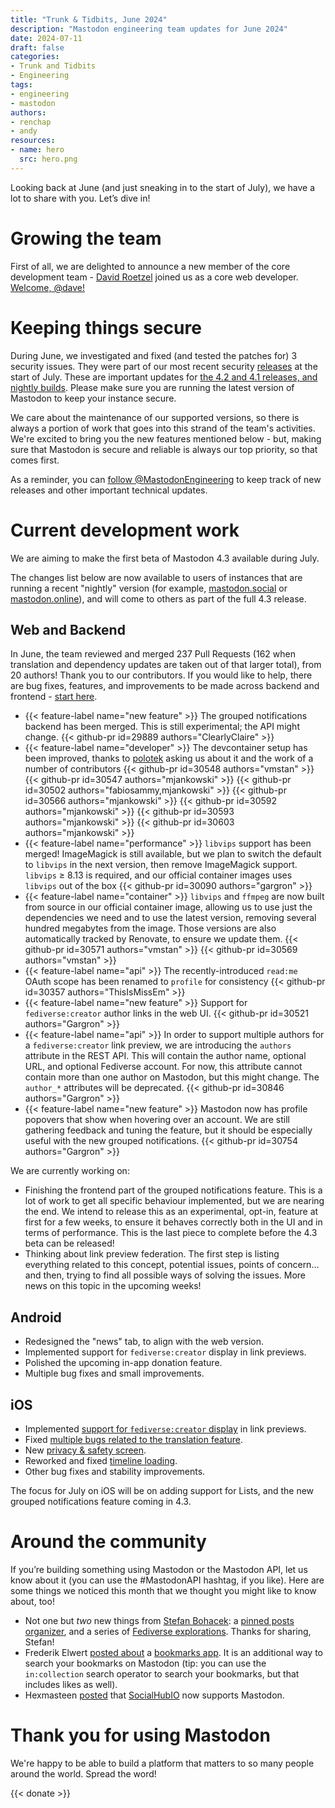 ```yaml
---
title: "Trunk & Tidbits, June 2024"
description: "Mastodon engineering team updates for June 2024"
date: 2024-07-11
draft: false
categories:
- Trunk and Tidbits
- Engineering
tags:
- engineering
- mastodon
authors:
- renchap
- andy
resources:
- name: hero
  src: hero.png
---
```


Looking back at June (and just sneaking in to the start of July), we have a lot to share with you. Let’s dive in!

# Growing the team

First of all, we are delighted to announce a new member of the core development team - [David Roetzel](https://upp2.com/@dave) joined us as a core web developer. [Welcome, @dave!](https://mastodon.social/@Gargron/112717333579545073)

# Keeping things secure

During June, we investigated and fixed (and tested the patches for) 3 security issues. They were part of our most recent security [releases](https://github.com/mastodon/mastodon/releases) at the start of July. These are important updates for [the 4.2 and 4.1 releases, and nightly builds](https://mastodon.social/@MastodonEngineering/112729089400502697). Please make sure you are running the latest version of Mastodon to keep your instance secure.

We care about the maintenance of our supported versions, so there is always a portion of work that goes into this strand of the team's activities. We're excited to bring you the new features mentioned below - but, making sure that Mastodon is secure and reliable is always our top priority, so that comes first.

As a reminder, you can [follow @MastodonEngineering](https://mastodon.social/@MastodonEngineering) to keep track of new releases and other important technical updates.

# Current development work

We are aiming to make the first beta of Mastodon 4.3 available during July.

The changes list below are now available to users of instances that are running a recent "nightly" version (for example, [mastodon.social](http://mastodon.social) or [mastodon.online](https://mastodon.online)), and will come to others as part of the full 4.3 release.

## Web and Backend

In June, the team reviewed and merged 237 Pull Requests (162 when translation and dependency updates are taken out of that larger total), from 20 authors! Thank you to our contributors. If you would like to help, there are bug fixes, features, and improvements to be made across backend and frontend - [start here](https://github.com/mastodon/mastodon/issues/30167).

<div class="features-list">

- {{< feature-label name="new feature" >}} The grouped notifications backend has been merged. This is still experimental; the API might change. {{< github-pr id=29889 authors="ClearlyClaire" >}}
- {{< feature-label name="developer" >}} The devcontainer setup has been improved, thanks to [polotek](https://social.polotek.net/@polotek) asking us about it and the work of a number of contributors {{< github-pr id=30548 authors="vmstan" >}} {{< github-pr id=30547 authors="mjankowski" >}} {{< github-pr id=30502 authors="fabiosammy,mjankowski" >}}  {{< github-pr id=30566 authors="mjankowski" >}} {{< github-pr id=30592 authors="mjankowski" >}} {{< github-pr id=30593 authors="mjankowski" >}} {{< github-pr id=30603 authors="mjankowski" >}}
- {{< feature-label name="performance" >}} `libvips` support has been merged! ImageMagick is still available, but we plan to switch the default to `libvips` in the next version, then remove ImageMagick support. `libvips` ≥ 8.13 is required, and our official container images uses `libvips` out of the box {{< github-pr id=30090 authors="gargron" >}}
- {{< feature-label name="container" >}} `libvips` and `ffmpeg` are now built from source in our official container image, allowing us to use just the dependencies we need and to use the latest version, removing several hundred megabytes from the image. Those versions are also automatically tracked by Renovate, to ensure we update them. {{< github-pr id=30571 authors="vmstan" >}} {{< github-pr id=30569 authors="vmstan" >}}
- {{< feature-label name="api" >}} The recently-introduced `read:me` OAuth scope has been renamed to `profile` for consistency {{< github-pr id=30357 authors="ThisIsMissEm" >}}
- {{< feature-label name="new feature" >}} Support for  `fediverse:creator` author links in the web UI. {{< github-pr id=30521 authors="Gargron" >}}
- {{< feature-label name="api" >}} In order to support multiple authors for a `fediverse:creator` link preview, we are introducing the `authors` attribute in the REST API. This  will contain the author name, optional URL, and optional Fediverse account. For now, this attribute cannot contain more than one author on Mastodon, but this might change. The `author_*` attributes will be deprecated. {{< github-pr id=30846 authors="Gargron" >}}
- {{< feature-label name="new feature" >}} Mastodon now has profile popovers that show when hovering over an account. We are still gathering feedback and tuning the feature, but it should be especially useful with the new grouped notifications. {{< github-pr id=30754 authors="Gargron" >}}

</div>

We are currently working on:

- Finishing the frontend part of the grouped notifications feature. This is a lot of work to get all specific behaviour implemented, but we are nearing the end. We intend to release this as an experimental, opt-in, feature at first for a few weeks, to ensure it behaves correctly both in the UI and in terms of performance. This is the last piece to complete before the 4.3 beta can be released!
- Thinking about link preview federation. The first step is listing everything related to this concept, potential issues, points of concern... and then, trying to find all possible ways of solving the issues. More news on this topic in the upcoming weeks!

## Android

- Redesigned the "news" tab, to align with the web version.
- Implemented support for `fediverse:creator` display in link previews.
- Polished the upcoming in-app donation feature.
- Multiple bug fixes and small improvements.

## iOS

- Implemented [support for `fediverse:creator` display](https://github.com/mastodon/mastodon-ios/pull/1321) in link previews.
- Fixed [multiple bugs related to the translation feature]( https://github.com/mastodon/mastodon-ios/pull/1320).
- New [privacy & safety screen](https://github.com/mastodon/mastodon-ios/pull/1306).
- Reworked and fixed [timeline loading](https://github.com/mastodon/mastodon-ios/pull/1316).
- Other bug fixes and stability improvements.

The focus for July on iOS will be on adding support for Lists, and the new grouped notifications feature coming in 4.3.

# Around the community

If you’re building something using Mastodon or the Mastodon API, let us know about it (you can use the #MastodonAPI hashtag, if you like). Here are some things we noticed this month that we thought you might like to know about, too!

- Not one but *two* new things from [Stefan Bohacek](https://stefanbohacek.online/@stefan): a [pinned posts organizer](https://pinned-posts-organizer.stefanbohacek.dev/), and a series of [Fediverse explorations](https://stefanbohacek.com/project/fediverse-explorations/). Thanks for sharing, Stefan!
- Frederik Elwert [posted about](https://fedihum.org/@felwert/112724461707800079) a [bookmarks app](https://github.com/frederik-elwert/mastodon-bookmark-search/). It is an additional way to search your bookmarks on Mastodon (tip: you can use the `in:collection` search operator to search your bookmarks, but that includes likes as well).
- Hexmasteen [posted](https://chaos.social/@hexmasteen/112728534180475511) that [SocialHubIO](https://socialhub.io/en/) now supports Mastodon.

# Thank you for using Mastodon

We're happy to be able to build a platform that matters to so many people around the world. Spread the word!

{{< donate >}}
